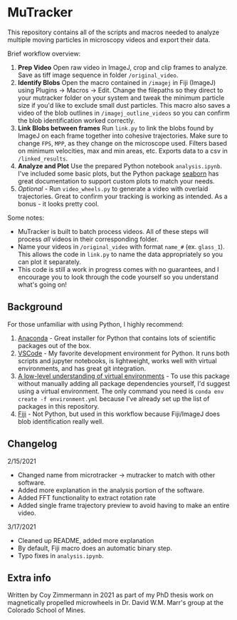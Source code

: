 # MuTracker


This repository contains all of the scripts and macros needed to analyze multiple moving particles in microscopy videos and export their data.

Brief workflow overview:
1. **Prep Video** Open raw video in ImageJ, crop and clip frames to analyze. Save as tiff image sequence in folder `/original_video`.
2. **Identify Blobs** Open the macro contained in `/imagej` in Fiji (ImageJ) using Plugins -> Macros -> Edit. Change the filepaths so they direct to your mutracker folder on your system and tweak the minimum particle size if you'd like to exclude small dust particles. This macro also saves a video of the blob outlines in `/imagej_outline_videos` so you can confirm the blob identification worked correctly.
3. **Link Blobs between frames** Run `link.py` to link the blobs found by ImageJ on each frame together into cohesive trajectories. Make sure to change `FPS`, `MPP`, as they change on the microscope used. Filters based on minimum velocities, max and min areas, etc. Exports data to a csv in `/linked_results`.
4. **Analyze and Plot** Use the prepared Python notebook `analysis.ipynb`. I've included some basic plots, but the Python package [seaborn](https://seaborn.pydata.org/) has great documentation to support custom plots to match your needs.
5. _Optional -_ Run `video_wheels.py` to generate a video with overlaid trajectories. Great to confirm your tracking is working as intended. As a bonus - it looks pretty cool.

Some notes:
* MuTracker is built to batch process videos. All of these steps will process *all* videos in their corresponding folder.
* Name your videos in `/original_video` with format `name_#` (ex. `glass_1`). This allows the code in `link.py` to name the data appropriately so you can plot it separately.
* This code is still a work in progress comes with no guarantees, and I encourage you to look through the code yourself so you understand what's going on! 

## Background
For those unfamiliar with using Python, I highly recommend:
1. [Anaconda](https://www.anaconda.com/products/individual) - Great installer for Python that contains lots of scientific packages out of the box.
2. [VSCode](https://code.visualstudio.com/) - My favorite development environment for Python. It runs both scripts and jupyter notebooks, is lightweight, works well with virtual environments, and has great git integration.
3. [A low-level understanding of virtual environments](https://towardsdatascience.com/getting-started-with-python-environments-using-conda-32e9f2779307) - To use this package without manually adding all package dependencies yourself, I'd suggest using a virtual environment. The only command you need is `conda env create -f environment.yml` because I've already set up the list of packages in this repository.
4. [Fiji](https://imagej.net/Fiji) - Not Python, but used in this workflow because Fiji/ImageJ does blob identification really well.

## Changelog
2/15/2021
* Changed name from microtracker -> mutracker to match with other software.
* Added more explanation in the analysis portion of the software.
* Added FFT functionality to extract rotation rate
* Added single frame trajectory preview to avoid having to make an entire video.

3/17/2021
* Cleaned up README, added more explanation
* By default, Fiji macro does an automatic binary step.
* Typo fixes in `analysis.ipynb`.

## Extra info
Written by Coy Zimmermann in 2021 as part of my PhD thesis work on magnetically propelled microwheels in Dr. David W.M. Marr's group at the Colorado School of Mines.
